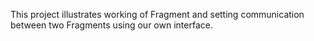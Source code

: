 This project illustrates working of Fragment and setting communication between two Fragments using our own interface.
